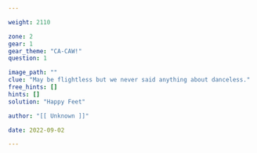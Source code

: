 ```yaml
---

weight: 2110

zone: 2
gear: 1
gear_theme: "CA-CAW!"
question: 1

image_path: ""
clue: "May be flightless but we never said anything about danceless."
free_hints: []
hints: []
solution: "Happy Feet"

author: "[[ Unknown ]]"

date: 2022-09-02

---
```


